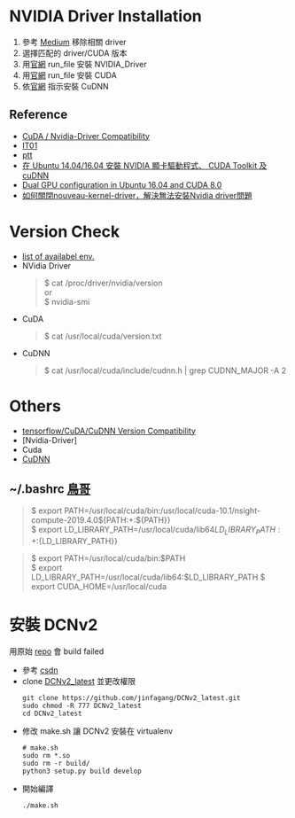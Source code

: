 # NVIDIA Driver Installation
1. 參考 [Medium](https://medium.com/@maniac.tw/%E5%9C%A8-ubuntu-14-04-16-04-%E5%AE%89%E8%A3%9D-nvidia-%E9%A1%AF%E5%8D%A1%E9%A9%85%E5%8B%95%E7%A8%8B%E5%BC%8F-cuda-toolkit-%E5%8F%8A-cudnn-875e294530ed) 移除相關 driver
2. 選擇匹配的 driver/CUDA 版本
3. 用[官網](https://www.nvidia.com/Download/Find.aspx?lang=en-us) run_file 安裝 NVIDIA_Driver
4. 用[官網](https://developer.nvidia.com/cuda-toolkit-archive) run_file 安裝 CUDA
5. 依[官網](https://docs.nvidia.com/deeplearning/sdk/cudnn-install/index.html) 指示安裝 CuDNN

## Reference
- [CuDA / Nvidia-Driver Compatibility](https://docs.nvidia.com/deploy/cuda-compatibility/index.html)
- [IT01](https://www.itread01.com/content/1544401929.html)
- [ptt](http://disp.cc/b/11-d8)
- [在 Ubuntu 14.04/16.04 安裝 NVIDIA 顯卡驅動程式、 CUDA Toolkit 及 cuDNN](https://medium.com/@maniac.tw/%E5%9C%A8-ubuntu-14-04-16-04-%E5%AE%89%E8%A3%9D-nvidia-%E9%A1%AF%E5%8D%A1%E9%A9%85%E5%8B%95%E7%A8%8B%E5%BC%8F-cuda-toolkit-%E5%8F%8A-cudnn-875e294530ed)
- [Dual GPU configuration in Ubuntu 16.04 and CUDA 8.0](https://jonasadler.com/post/install_cuda/)
- [如何關閉nouveau-kernel-driver，解決無法安裝Nvidia driver問題](http://abay-note.blogspot.com/2018/10/nouveau-kernel-drivernvidia-driver.html)

# Version Check
- [list of availabel env.](https://docs.floydhub.com/guides/environments/)
- NVidia Driver
    >$ cat /proc/driver/nvidia/version  
    or  
    >$ nvidia-smi
- CuDA
    >$ cat /usr/local/cuda/version.txt  
- CuDNN
    >$ cat /usr/local/cuda/include/cudnn.h | grep CUDNN_MAJOR -A 2

# Others
- [tensorflow/CuDA/CuDNN Version Compatibility](https://www.tensorflow.org/install/source)
- [Nvidia-Driver]
- Cuda
- [CuDNN](https://docs.nvidia.com/deeplearning/sdk/cudnn-install/index.html)

## ~/.bashrc [鳥哥](http://linux.vbird.org/linux_basic/0320bash.php#settings_bashrc)
>$ export PATH=/usr/local/cuda/bin:/usr/local/cuda-10.1/nsight-compute-2019.4.0${PATH:+:${PATH}}  
>$ export LD_LIBRARY_PATH=/usr/local/cuda/lib64$LD_LIBRARY_PATH:+:${LD_LIBRARY_PATH}}

>$ export PATH=/usr/local/cuda/bin:$PATH  
>$ export LD_LIBRARY_PATH=/usr/local/cuda/lib64:$LD_LIBRARY_PATH
>$ export CUDA_HOME=/usr/local/cuda


# 安裝 DCNv2
用原始 [repo](https://github.com/CharlesShang/DCNv2) 會 build failed
- 參考 [csdn](https://blog.csdn.net/lol_IP/article/details/106802749)
- clone [DCNv2_latest](https://github.com/jinfagang/DCNv2_latest) 並更改權限
  ```shell
  git clone https://github.com/jinfagang/DCNv2_latest.git
  sudo chmod -R 777 DCNv2_latest
  cd DCNv2_latest
  ```
- 修改 make.sh 讓 DCNv2 安裝在 virtualenv
  ```
  # make.sh
  sudo rm *.so
  sudo rm -r build/
  python3 setup.py build develop
  ```
- 開始編譯
  ```shell
  ./make.sh
  ```